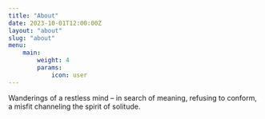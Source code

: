 ```yaml
---
title: "About"
date: 2023-10-01T12:00:00Z
layout: "about"
slug: "about"
menu:
    main: 
        weight: 4
        params:
            icon: user
---
```


Wanderings of a restless mind – in search of meaning, refusing to conform, a misfit channeling the spirit of solitude.

